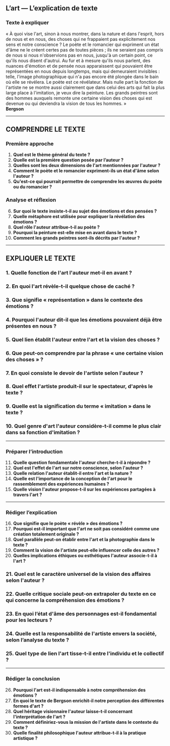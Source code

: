 ## L’art — L’explication de texte

### Texte à expliquer
« À quoi vise l'art, sinon à nous montrer, dans la nature et dans l'esprit, hors de nous et en nous, des choses qui ne frappaient pas explicitement nos sens et notre conscience ? Le poète et le romancier qui expriment un état d'âme ne le créent certes pas de toutes pièces ; ils ne seraient pas compris de nous si nous n'observions pas en nous, jusqu'à un certain point, ce qu'ils nous disent d'autrui. Au fur et à mesure qu'ils nous parlent, des nuances d'émotion et de pensée nous apparaissent qui pouvaient être représentées en nous depuis longtemps, mais qui demeuraient invisibles : telle, l'image photographique qui n'a pas encore été plongée dans le bain où elle se révélera. Le poète est ce révélateur. Mais nulle part la fonction de l'artiste ne se montre aussi clairement que dans celui des arts qui fait la plus large place à l'imitation, je veux dire la peinture. Les grands peintres sont des hommes auxquels remonte une certaine vision des choses qui est devenue ou qui deviendra la vision de tous les hommes. »  
**Bergson**

---

## COMPRENDRE LE TEXTE

### Première approche

1. **Quel est le thème général du texte ?**  
2. **Quelle est la première question posée par l’auteur ?**  
3. **Quelles sont les deux dimensions de l'art mentionnées par l'auteur ?**  
4. **Comment le poète et le romancier expriment-ils un état d'âme selon l'auteur ?**  
5. **Qu'est-ce qui pourrait permettre de comprendre les œuvres du poète ou du romancier ?**  

### Analyse et réflexion

6. **Sur quoi le texte insiste-t-il au sujet des émotions et des pensées ?**  
7. **Quelle métaphore est utilisée pour expliquer la révélation des émotions ?**  
8. **Quel rôle l'auteur attribue-t-il au poète ?**  
9. **Pourquoi la peinture est-elle mise en avant dans le texte ?**  
10. **Comment les grands peintres sont-ils décrits par l'auteur ?**

---

## EXPLIQUER LE TEXTE

### 1. Quelle fonction de l'art l'auteur met-il en avant ?  
### 2. En quoi l'art révèle-t-il quelque chose de caché ?  
### 3. Que signifie « représentation » dans le contexte des émotions ?  
### 4. Pourquoi l'auteur dit-il que les émotions pouvaient déjà être présentes en nous ?  
### 5. Quel lien établit l'auteur entre l'art et la vision des choses ?  

### 6. Que peut-on comprendre par la phrase « une certaine vision des choses » ?  
### 7. En quoi consiste le devoir de l'artiste selon l'auteur ?  
### 8. Quel effet l'artiste produit-il sur le spectateur, d'après le texte ?  
### 9. Quelle est la signification du terme « imitation » dans le texte ?  
### 10. Quel genre d'art l'auteur considère-t-il comme le plus clair dans sa fonction d'imitation ?

---

### Préparer l’introduction

11. **Quelle question fondamentale l'auteur cherche-t-il à répondre ?**  
12. **Quel est l'effet de l'art sur notre conscience, selon l'auteur ?**  
13. **Quelle relation l'auteur établit-il entre l'art et la nature ?**  
14. **Quelle est l'importance de la conception de l'art pour le rassemblement des expériences humaines ?**  
15. **Quelle vision l'auteur propose-t-il sur les expériences partagées à travers l'art ?**

---

### Rédiger l’explication

16. **Que signifie que le poète « révèle » des émotions ?**  
17. **Pourquoi est-il important que l'art ne soit pas considéré comme une création totalement originale ?**  
18. **Quel parallèle peut-on établir entre l'art et la photographie dans le texte ?**  
19. **Comment la vision de l'artiste peut-elle influencer celle des autres ?**  
20. **Quelles implications éthiques ou esthétiques l'auteur associe-t-il à l'art ?**

### 21. Quel est le caractère universel de la vision des affaires selon l'auteur ?  
### 22. Quelle critique sociale peut-on extrapoler du texte en ce qui concerne la compréhension des émotions ?  
### 23. En quoi l’état d'âme des personnages est-il fondamental pour les lecteurs ?  
### 24. Quelle est la responsabilité de l'artiste envers la société, selon l’analyse du texte ?  
### 25. Quel type de lien l'art tisse-t-il entre l'individu et le collectif ?

---

### Rédiger la conclusion

26. **Pourquoi l'art est-il indispensable à notre compréhension des émotions ?**  
27. **En quoi le texte de Bergson enrichit-il notre perception des différentes formes d'art ?**  
28. **Quel héritage visionnaire l'auteur laisse-t-il concernant l'interprétation de l'art ?**  
29. **Comment définiriez-vous la mission de l'artiste dans le contexte du texte ?**  
30. **Quelle finalité philosophique l'auteur attribue-t-il à la pratique artistique ?**  
